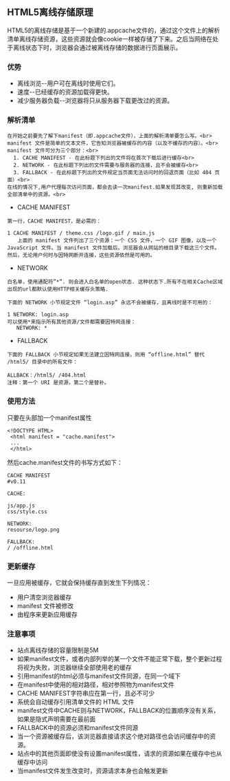 ## HTML5离线存储原理
HTML5的离线存储是基于一个新建的.appcache文件的，通过这个文件上的解析清单离线存储资源，这些资源就会像cookie一样被存储了下来。之后当网络在处于离线状态下时，浏览器会通过被离线存储的数据进行页面展示。
### 优势
* 离线浏览--用户可在离线时使用它们。
* 速度--已经缓存的资源加载得更快。
* 减少服务器负载--浏览器将只从服务器下载更改过的资源。
### 解析清单<br>
```text
在开始之前要先了解下manifest（即.appcache文件），上面的解析清单要怎么写。<br>
manifest 文件是简单的文本文件，它告知浏览器被缓存的内容（以及不缓存的内容）。<br>
manifest 文件可分为三个部分：<br>
  1. CACHE MANIFEST - 在此标题下列出的文件将在首次下载后进行缓存<br>
  2. NETWORK - 在此标题下列出的文件需要与服务器的连接，且不会被缓存<br>
  3. FALLBACK - 在此标题下列出的文件规定当页面无法访问时的回退页面（比如 404 页面）<br>
在线的情况下,用户代理每次访问页面，都会去读一次manifest.如果发现其改变, 则重新加载全部清单中的资源。<br>
```

* CACHE MANIFEST
```text
第一行，CACHE MANIFEST，是必需的：

1 CACHE MANIFEST / theme.css /logo.gif / main.js
　　上面的 manifest 文件列出了三个资源：一个 CSS 文件，一个 GIF 图像，以及一个 JavaScript 文件。当 manifest 文件加载后，浏览器会从网站的根目录下载这三个文件。然后，无论用户何时与因特网断开连接，这些资源依然是可用的。

```
* NETWORK
```text
白名单，使用通配符”*”. 则会进入白名单的open状态. 这种状态下.所有不在相关Cache区域出现的url都默认使用HTTP相关缓存头策略.

下面的 NETWORK 小节规定文件 “login.asp” 永远不会被缓存，且离线时是不可用的：

1 NETWORK: login.asp
可以使用*来指示所有其他资源/文件都需要因特网连接：
   NETWORK: *
```
* FALLBACK
```text
下面的 FALLBACK 小节规定如果无法建立因特网连接，则用 “offline.html” 替代 /html5/ 目录中的所有文件：

ALLBACK：/html5/ /404.html
注释：第一个 URI 是资源，第二个是替补。
```
### 使用方法
只要在头部加一个manifest属性
```text
<!DOCTYPE HTML>
 <html manifest = "cache.manifest">
 ...
 </html>
```
然后cache.manifest文件的书写方式如下：
```text
CACHE MANIFEST
#v0.11

CACHE:

js/app.js
css/style.css

NETWORK:
resourse/logo.png

FALLBACK:
/ /offline.html
```

### 更新缓存
一旦应用被缓存，它就会保持缓存直到发生下列情况：
* 用户清空浏览器缓存
* manifest 文件被修改
* 由程序来更新应用缓存

### 注意事项
* 站点离线存储的容量限制是5M
* 如果manifest文件，或者内部列举的某一个文件不能正常下载，整个更新过程将视为失败，浏览器继续全部使用老的缓存
* 引用manifest的html必须与manifest文件同源，在同一个域下
* 在manifest中使用的相对路径，相对参照物为manifest文件
* CACHE MANIFEST字符串应在第一行，且必不可少
* 系统会自动缓存引用清单文件的 HTML 文件
* manifest文件中CACHE则与NETWORK，FALLBACK的位置顺序没有关系，如果是隐式声明需要在最前面
* FALLBACK中的资源必须和manifest文件同源
* 当一个资源被缓存后，该浏览器直接请求这个绝对路径也会访问缓存中的资源。
* 站点中的其他页面即使没有设置manifest属性，请求的资源如果在缓存中也从缓存中访问
* 当manifest文件发生改变时，资源请求本身也会触发更新